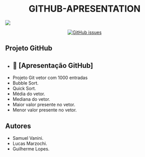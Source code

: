 # <h1 align="center"> GITHUB-APRESENTATION </h1>

<div align-"center">
   <img src="https://user-images.githubusercontent.com/112004721/187289293-6cae56e6-3a4d-4b2a-94c6-79bbc6241e72.jpg)">

   <p align="center">
<a href="https://github.com/Sam0929/GITHUB-APRESENTATION/issues"><img alt="GitHub issues" src="https://img.shields.io/github/issues/Sam0929/GITHUB-APRESENTATION"></a>
  </p>
  </div>
  
  ## Projeto GitHub

* ## 📁 [Apresentação GitHub]
* Projeto Git vetor com 1000 entradas
* Bubble Sort.
* Quick Sort.
* Média do vetor.
* Mediana do vetor.
* Maior valor presente no vetor.
* Menor valor presente no vetor.


## Autores
* Samuel Vanini.
* Lucas Marzochi.
* Guilherme Lopes.


